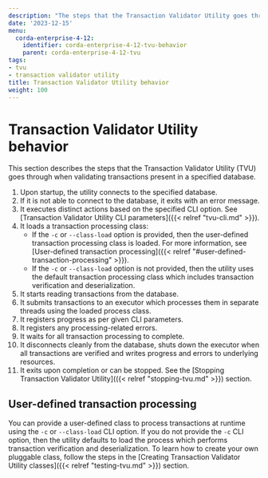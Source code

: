 ```yaml
---
description: "The steps that the Transaction Validator Utility goes through when validating transactions."
date: '2023-12-15'
menu:
  corda-enterprise-4-12:
    identifier: corda-enterprise-4-12-tvu-behavior
    parent: corda-enterprise-4-12-tvu
tags:
- tvu
- transaction validator utility
title: Transaction Validator Utility behavior
weight: 100
---
```


# Transaction Validator Utility behavior

This section describes the steps that the Transaction Validator Utility (TVU) goes through when validating transactions present in a specified database.

1. Upon startup, the utility connects to the specified database.
2. If it is not able to connect to the database, it exits with an error message.
3. It executes distinct actions based on the specified CLI option. See [Transaction Validator Utility CLI parameters]({{< relref "tvu-cli.md" >}}).
4. It loads a transaction processing class:
    * If the `-c` or `--class-load` option is provided, then the user-defined transaction processing class is loaded. For more information, see [User-defined transaction processing]({{< relref "#user-defined-transaction-processing" >}}).
    * If the `-c` or `--class-load` option is not provided, then the utility uses the default transaction processing class which includes transaction verification and deserialization.
5. It starts reading transactions from the database.
6. It submits transactions to an executor which processes them in separate threads using the loaded process class.
7. It registers progress as per given CLI parameters.
8. It registers any processing-related errors.
9. It waits for all transaction processing to complete.
10. It disconnects cleanly from the database, shuts down the executor when all transactions are verified and writes progress and errors to underlying resources.
11. It exits upon completion or can be stopped. See the [Stopping Transaction Validator Utility](({< relref "stopping-tvu.md" >}}) section.

## User-defined transaction processing

You can provide a user-defined class to process transactions at runtime using the `-c` or `--class-load` CLI option. If you do not provide the `-c` CLI option, then the utility defaults to load the process which performs transaction verification and deserialization.
To learn how to create your own pluggable class, follow the steps in the [Creating Transaction Validator Utility classes]({{< relref "testing-tvu.md" >}}) section.

